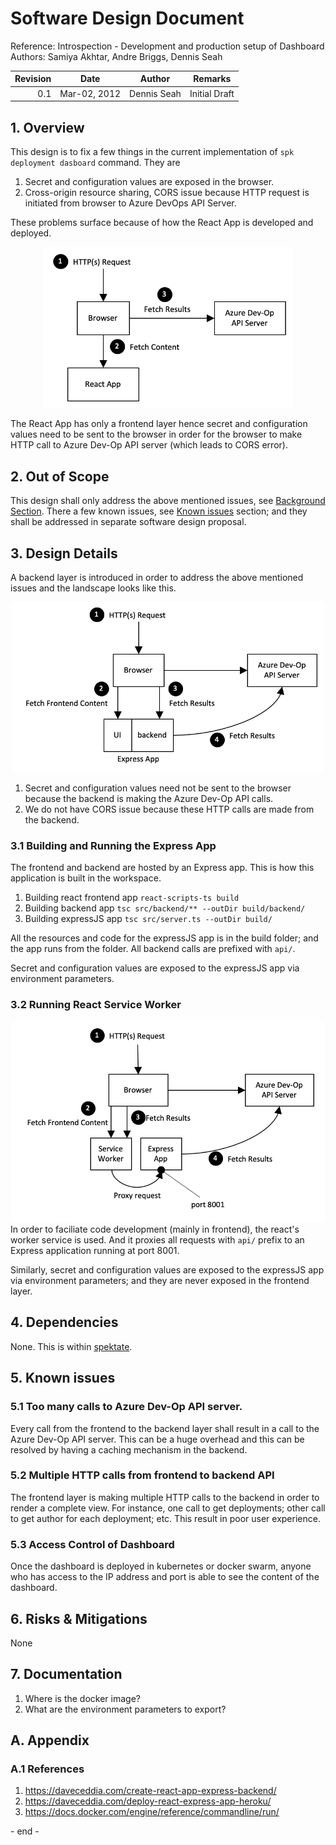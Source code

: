 # Software Design Document
Reference: Introspection - Development and production setup of Dashboard 
Authors: Samiya Akhtar, Andre Briggs, Dennis Seah

| Revision | Date | Author | Remarks |
|--:|--|--|--|
| 0.1 | Mar-02, 2012 | Dennis Seah | Initial Draft |

## 1. Overview
This design is to fix a few things in the current implementation of `spk deployment dasboard` command. They are
1. Secret and configuration values are exposed in the browser.
2. Cross-origin resource sharing, CORS issue because HTTP request is initiated from browser to Azure DevOps API Server.

These problems surface because of how the React App is developed and deployed. 
<p style="text-align:center">
<img src="currentDeployment.png" style="width:400px; height:auto">
</p>

The React App has only a frontend layer hence secret and configuration values need to be sent to the browser in order for the browser to make HTTP call to Azure Dev-Op API server (which leads to CORS error).

## 2. Out of Scope
This design shall only address the above mentioned issues, see [Background Section](#background). There a few known issues, see [Known issues](#known-issues) section; and they shall be addressed in separate software design proposal.

## 3. Design Details
A backend layer is introduced in order to address the above mentioned issues and the landscape looks like this.
<p style="text-align:center">
<img src="proposedDeployment.png" style="width:500px; height:auto">
</p>

1. Secret and configuration values need not be sent to the browser because the backend is making the Azure Dev-Op API calls.
2. We do not have CORS issue because these HTTP calls are made from the backend.

### 3.1 Building and Running the Express App
The frontend and backend are hosted by an Express app. This is how this application is built in the workspace.

1. Building react frontend app
`react-scripts-ts build`
2. Building backend app `tsc src/backend/** --outDir build/backend/`
3. Building expressJS app `tsc src/server.ts --outDir build/`

All the resources and code for the expressJS app is in the build folder; and the app runs from the folder. All backend calls are prefixed with `api/`.

Secret and configuration values are exposed to the expressJS app via environment parameters.

### 3.2 Running React Service Worker
![development setup](devSetup.png)
In order to faciliate code development (mainly in frontend), the react's worker service is used. And it proxies all requests with `api/` prefix to an Express application running at port 8001.

Similarly, secret and configuration values are exposed to the expressJS app via environment parameters; and they are never exposed in the frontend layer.

## 4. Dependencies
None. This is within [spektate](https://github.com/microsoft/spektate).

## 5. Known issues

### 5.1 Too many calls to Azure Dev-Op API server.
Every call from the frontend to the backend layer shall result in a call to the Azure Dev-Op API server. This can be a huge overhead and this can be resolved by having a caching mechanism in the backend.

### 5.2 Multiple HTTP calls from frontend to backend API
The frontend layer is making multiple HTTP calls to the backend in order to render a complete view. For instance, one call to get deployments; other call to get author for each deployment; etc. This result in poor user experience.

### 5.3 Access Control of Dashboard
Once the dashboard is deployed in kubernetes or docker swarm, anyone who has access to the IP address and port is able to see the content of the dashboard.


## 6. Risks & Mitigations
None

## 7. Documentation
1. Where is the docker image?
2. What are the environment parameters to export?

## A. Appendix

### A.1 References
1. https://daveceddia.com/create-react-app-express-backend/
2. https://daveceddia.com/deploy-react-express-app-heroku/
3. https://docs.docker.com/engine/reference/commandline/run/


\- end -
